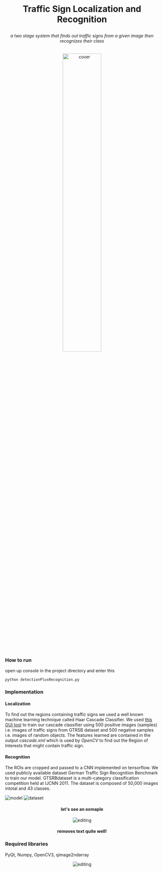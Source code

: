 <h1 align="center">
<p>Traffic Sign Localization and Recognition
</h1>
<h6 align="center">
<p>a two stage system that finds out traffic signs from a given image then recognizes their class
  
</h3>

<p align="center">
 <img alt="cover" src="https://github.com/Zedd1558/traffic-sign-recognition-tutorial-code/blob/master/documentation/overview.jpg" height="50%" width="50%">
</p>


### How to run
open up console in the project directory and enter this 
```
python detectionPlusRecognition.py
```

### Implementation
#### Localization 
To find out the regions containing traffic signs we used a
well known machine learning technique called Haar Cascade
Classifier. 
We used <a href="https://amin-ahmadi.com/cascade-trainer-gui/">this GUI tool</a> to train our cascade classifier using 500 positive images (samples) i.e. images of traffic signs from GTRSB dataset and 500 negative samples i.e. images of random objects. The features learned are contained in the output *cascade.xml* which is used by *OpenCV* to find out the Region of Interests that might contain traffic sign.
#### Recognition
The ROIs are cropped and passed to a CNN implemented on tensorflow. We  used publicly available dataset German Traffic Sign Recognition Benchmark to train our model. GTSRBdataset  is  a  multi-category  classification  competition  held  at IJCNN  2011.  The  dataset  is  composed  of  50,000  images  intotal and 43 classes. 

![model](mode_architecture.jpg "model architecture") ![dataset](data.png "samples from dataset")

<h4 align="center">
<p>let's see an exmaple
</h4>
<p align="center">
 <img alt="editing" src="">
</p>
<h4 align="center">
<p>removes text quite well!
</h4>

### Required libraries
PyQt, Numpy, OpenCV3, qimage2ndarray

<p align="center">
 <img alt="editing" src="https://github.com/Zedd1558/traffic-sign-recognition-tutorial-code/blob/master/documentation/best_model_confusion_matrix.png">
</p>


